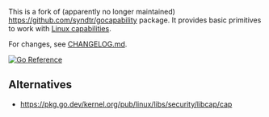This is a fork of (apparently no longer maintained)
https://github.com/syndtr/gocapability package. It provides basic primitives to
work with [Linux capabilities][capabilities(7)].

For changes, see [CHANGELOG.md](./CHANGELOG.md).

[![Go Reference](https://pkg.go.dev/badge/github.com/moby/sys/capability/capability.svg)](https://pkg.go.dev/github.com/moby/sys/capability)

## Alternatives

 * https://pkg.go.dev/kernel.org/pub/linux/libs/security/libcap/cap

[capabilities(7)]: https://man7.org/linux/man-pages/man7/capabilities.7.html
